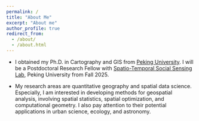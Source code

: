 ```yaml
---
permalink: /
title: "About Me"
excerpt: "About me"
author_profile: true
redirect_from: 
  - /about/
  - /about.html
---
```


* I obtained my Ph.D. in Cartography and GIS from [Peking University](https://www.pku.edu.cn). I will be a Postdoctoral Research Fellow with [Spatio-Temporal Social Sensing Lab](https://geos3.netlify.app/), Peking University from Fall 2025.

* My research areas are quantitative geography and spatial data science. Especially, I am interested in developing methods for geospatial analysis, involving spatial statistics, spatial optimization, and computational geometry. I also pay attention to their potential applications in urban science, ecology, and astronomy. 
